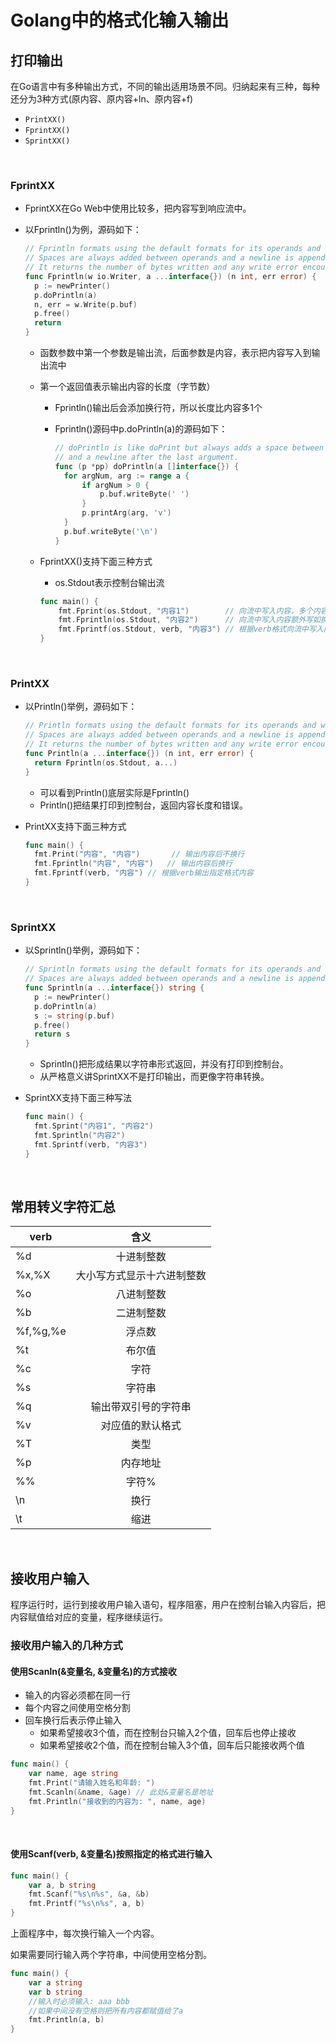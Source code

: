 # Golang中的格式化输入输出

## 打印输出

在Go语言中有多种输出方式，不同的输出适用场景不同。归纳起来有三种，每种还分为3种方式(原内容、原内容+ln、原内容+f)

- `PrintXX()`
- `FprintXX()`
- `SprintXX()`

&nbsp;

### FprintXX

- FprintXX在Go Web中使用比较多，把内容写到响应流中。

- 以Fprintln()为例，源码如下：

  ```go
  // Fprintln formats using the default formats for its operands and writes to w.
  // Spaces are always added between operands and a newline is appended.
  // It returns the number of bytes written and any write error encountered.
  func Fprintln(w io.Writer, a ...interface{}) (n int, err error) {
  	p := newPrinter()
  	p.doPrintln(a)
  	n, err = w.Write(p.buf)
  	p.free()
  	return
  }
  ```

  - 函数参数中第一个参数是输出流，后面参数是内容，表示把内容写入到输出流中

  - 第一个返回值表示输出内容的长度（字节数）

    - Fprintln()输出后会添加换行符，所以长度比内容多1个

    - Fprintln()源码中p.doPrintln(a)的源码如下：

      ```go
      // doPrintln is like doPrint but always adds a space between arguments
      // and a newline after the last argument.
      func (p *pp) doPrintln(a []interface{}) {
      	for argNum, arg := range a {
      		if argNum > 0 {
      			p.buf.writeByte(' ')
      		}
      		p.printArg(arg, 'v')
      	}
      	p.buf.writeByte('\n')
      }
      ```

  - FprintXX()支持下面三种方式

    - os.Stdout表示控制台输出流

    ```go
    func main() {
    	fmt.Fprint(os.Stdout, "内容1")        // 向流中写入内容，多个内容之间没有空格
    	fmt.Fprintln(os.Stdout, "内容2")      // 向流中写入内容额外写如换行符，多个内容之间有空格分割
    	fmt.Fprintf(os.Stdout, verb, "内容3") // 根据verb格式向流中写入内容
    }
    ```


&nbsp;

### PrintXX

- 以Println()举例，源码如下：

  ```go
  // Println formats using the default formats for its operands and writes to standard output.
  // Spaces are always added between operands and a newline is appended.
  // It returns the number of bytes written and any write error encountered.
  func Println(a ...interface{}) (n int, err error) {
  	return Fprintln(os.Stdout, a...)
  }
  ```

  - 可以看到Println()底层实际是Fprintln()
  - Println()把结果打印到控制台，返回内容长度和错误。

- PrintXX支持下面三种方式

  ```go
  func main() {
  	fmt.Print("内容", "内容")       // 输出内容后不换行
  	fmt.Fprintln("内容", "内容")   // 输出内容后换行
  	fmt.Fprintf(verb, "内容") // 根据verb输出指定格式内容
  }
  ```

&nbsp;

### SprintXX

- 以Sprintln()举例，源码如下：

  ```go
  // Sprintln formats using the default formats for its operands and returns the resulting string.
  // Spaces are always added between operands and a newline is appended.
  func Sprintln(a ...interface{}) string {
  	p := newPrinter()
  	p.doPrintln(a)
  	s := string(p.buf)
  	p.free()
  	return s
  }
  ```

  - Sprintln()把形成结果以字符串形式返回，并没有打印到控制台。
  - 从严格意义讲SprintXX不是打印输出，而更像字符串转换。

- SprintXX支持下面三种写法

  ```go
  func main() {
  	fmt.Sprint("内容1", "内容2")
  	fmt.Sprintln("内容2")
  	fmt.Sprintf(verb, "内容3")
  }
  ```

&nbsp;

## 常用转义字符汇总

| verb     |            含义            |
| -------- | :------------------------: |
| %d       |         十进制整数         |
| %x,%X    | 大小写方式显示十六进制整数 |
| %o       |         八进制整数         |
| %b       |         二进制整数         |
| %f,%g,%e |           浮点数           |
| %t       |           布尔值           |
| %c       |            字符            |
| %s       |           字符串           |
| %q       |    输出带双引号的字符串    |
| %v       |      对应值的默认格式      |
| %T       |            类型            |
| %p       |          内存地址          |
| %%       |           字符%            |
| \n       |            换行            |
| \t       |            缩进            |

&nbsp;

## 接收用户输入

程序运行时，运行到接收用户输入语句，程序阻塞，用户在控制台输入内容后，把内容赋值给对应的变量，程序继续运行。

### 接收用户输入的几种方式

#### 使用Scanln(&变量名, &变量名)的方式接收

- 输入的内容必须都在同一行
- 每个内容之间使用空格分割
- 回车换行后表示停止输入
  - 如果希望接收3个值，而在控制台只输入2个值，回车后也停止接收
  - 如果希望接收2个值，而在控制台输入3个值，回车后只能接收两个值

```go
func main() {
	var name, age string
	fmt.Print("请输入姓名和年龄: ")
	fmt.Scanln(&name, &age) // 此处&变量名是地址
	fmt.Println("接收到的内容为: ", name, age)
}
```

&nbsp;

#### 使用Scanf(verb, &变量名)按照指定的格式进行输入

```go
func main() {
	var a, b string
	fmt.Scanf("%s\n%s", &a, &b)
	fmt.Printf("%s\n%s", a, b)
}
```

上面程序中，每次换行输入一个内容。

如果需要同行输入两个字符串，中间使用空格分割。

```go
func main() {
	var a string
	var b string
	//输入时必须输入: aaa bbb
	//如果中间没有空格则把所有内容都赋值给了a
	fmt.Println(a, b)
}
```
